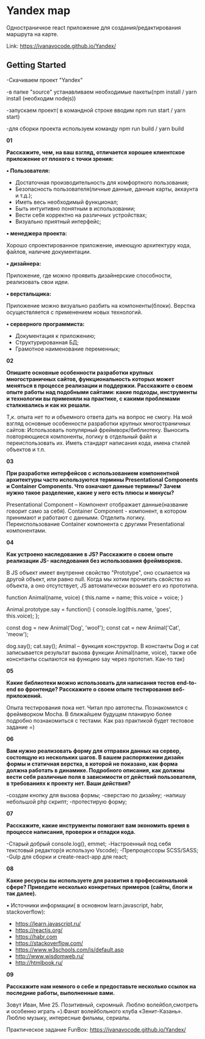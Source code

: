 # Yandex map

Одностраничное react приложение для создания/редактирования маршрута на карте.

Link: https://ivanavocode.github.io/Yandex/


## Getting Started
-Скачиваем проект "Yandex"

-в папке "source" устанавливаем необходимые пакеты(npm install / yarn install (необходим nodejs))

-запускаем проект( в командной строке вводим npm run start / yarn start)

-для сборки проекта используем команду npm run build / yarn build


**01**

**Расскажите, чем, на ваш взгляд, отличается хорошее клиентское приложение от 
плохого с точки зрения:**

**•  Пользователя:**

- Достаточная производительность для комфортного пользования;
- Безопасность пользователя(личные данные, данные карты, аккаунта и т.д.);
- Иметь весь необходимый функционал; 
- Быть интуитивно понятным в использовании;
- Вести себя корректно на различных устройствах;
- Визуально приятный интерфейс;

**•  менеджера проекта:**

Хорошо спроектированное приложение, имеющую архитектуру кода, файлов, наличие документации.


**•  дизайнера:**

Приложение, где можно проявить дизайнерские способности, реализовать свои идеи.

**•  верстальщика:**

Приложение можно визуально разбить на компоненты(блоки). Верстка осуществляется с применением новых технологий.

**•  серверного программиста:**

- Документация к приложению;
- Структурированная БД;
- Грамотное наименование переменных;

**02**

**Опишите основные особенности разработки крупных многостраничных сайтов, 
функциональность которых может меняться в процессе реализации и поддержки. 
Расскажите о своем опыте работы над подобными сайтами: какие подходы, 
инструменты и технологии вы применяли на практике, с какими проблемами 
сталкивались и как их решали.**

Т,к. опыта нет то и объемного ответа дать на вопрос не смогу. 
На мой взгляд основные особенности разработки крупных многостраничных сайтов:
Использовать популярный  фреймворк/библиотеку. Выносить повторяющиеся компоненты, логику в отдельный файл и переиспользовать их. Иметь стандарт написания кода, имена стилей объектов и т.п. 

**03**

**При разработке интерфейсов с использованием компонентной архитектуры часто 
используются термины Presentational Сomponents и Сontainer Сomponents. Что 
означают данные термины? Зачем нужно такое разделение, какие у него есть 
плюсы и минусы?**

Presentational Component – Компонент отображает данные(название говорит само за себя).
Сontainer Сomponent - компонент, в котором принимают и работают с данными.
Отделить логику.
Переиспользование  Сontainer компонента с другими Presentational компонентами.

**04**

**Как устроено наследование в JS? Расскажите о своем опыте реализации JS-
наследования без использования фреймворков.**

В JS объект имеет внутренне свойство "Prototype", оно ссылается на другой объект, или равно null. Когда мы хотим прочитать свойство из объекта, а оно отсутствует, JS автоматически возьмет его из прототипа. 

function Animal(name, voice) {
	this.name = name;
	this.voice = voice;
}

Animal.prototype.say = function() {
	console.log(this.name, 'goes', this.voice);
};

const dog = new Animal('Dog', 'woof');
const cat = new Animal('Cat', 'meow');

dog.say();
cat.say();
Animal – функция конструктор.  В константы Dog и cat  записывается результат вызова функции Animal(name, voice), также обе конснтанты ссылаются на функцию say через прототип. Как-то так)

**05**

**Какие библиотеки можно использовать для написания тестов end-to-end во 
фронтенде? Расскажите о своем опыте тестирования веб-приложений.**

 Опыта тестирования пока нет.  Читал про автотесты.  Познакомился с фреймворком Mocha. В ближайшем будущем планирую более подробно познакомиться с тестами.  Как раз практикой будет тестовое задание =)

**06**

**Вам нужно реализовать форму для отправки данных на сервер, состоящую из 
нескольких шагов. В вашем распоряжении дизайн формы и статичная верстка, в 
которой не показано, как форма должна работать в динамике. Подробного 
описания, как должны вести себя различные поля в зависимости от действий 
пользователя, в требованиях к проекту нет. Ваши действия?**

-создам кнопку для вызова формы;
-сверстаю по дизайну;
-напишу небольшой php скрипт;
-протестирую форму;

**07**

**Расскажите, какие инструменты помогают вам экономить время в процессе 
написания, проверки и отладки кода.**

-Старый добрый console.log(), emmet;
 -Настроенный под себя текстовый редактор(я использую Vscode);
-Препроцессоры SCSS/SASS;
 -Gulp для сборки и create-react-app для react;

**08**

**Какие ресурсы вы используете для развития в 
профессиональной сфере? Приведите несколько конкретных 
примеров (сайты, блоги и так далее).**

• Источники информации( в основном learn.javascript, habr, stackoverflow):
- https://learn.javascript.ru/
- https://reactjs.org/
- https://habr.com
- https://stackoverflow.com/
- https://www.w3schools.com/js/default.asp
- http://www.wisdomweb.ru/
- http://htmlbook.ru/

**09**

**Расскажите нам немного о себе и предоставьте несколько ссылок на последние 
работы, выполненные вами.**

Зовут Иван, Мне 25. Позитивный, скромный. Люблю волейбол,смотреть и особенно играть =).Фанат волейбольного клуба  «Зенит-Казань». Люблю музыку, интересные  фильмы, сериалы.

Практическое задание FunBox:
https://ivanavocode.github.io/Yandex/

